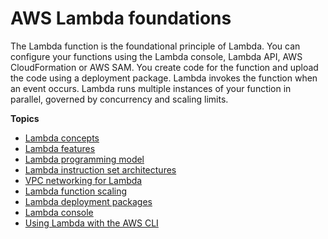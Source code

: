 # AWS Lambda foundations<a name="lambda-foundation"></a>

The Lambda function is the foundational principle of Lambda\. You can configure your functions using the Lambda console, Lambda API, AWS CloudFormation or AWS SAM\. You create code for the function and upload the code using a deployment package\. Lambda invokes the function when an event occurs\. Lambda runs multiple instances of your function in parallel, governed by concurrency and scaling limits\.

**Topics**
+ [Lambda concepts](gettingstarted-concepts.md)
+ [Lambda features](gettingstarted-features.md)
+ [Lambda programming model](foundation-progmodel.md)
+ [Lambda instruction set architectures](foundation-arch.md)
+ [VPC networking for Lambda](foundation-networking.md)
+ [Lambda function scaling](invocation-scaling.md)
+ [Lambda deployment packages](gettingstarted-package.md)
+ [Lambda console](foundation-console.md)
+ [Using Lambda with the AWS CLI](gettingstarted-awscli.md)